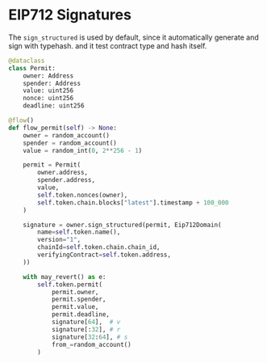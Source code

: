 # EIP712 Signatures

The `sign_structured` is used by default, since it automatically generate and sign with typehash. and it test contract type and hash itself.

```python
@dataclass
class Permit:
    owner: Address
    spender: Address
    value: uint256
    nonce: uint256
    deadline: uint256

@flow()
def flow_permit(self) -> None:
    owner = random_account()
    spender = random_account()
    value = random_int(0, 2**256 - 1)

    permit = Permit(
        owner.address,
        spender.address,
        value,
        self.token.nonces(owner),
        self.token.chain.blocks["latest"].timestamp + 100_000
    )

    signature = owner.sign_structured(permit, Eip712Domain(
        name=self.token.name(),
        version="1",
        chainId=self.token.chain.chain_id,
        verifyingContract=self.token.address,
    ))

    with may_revert() as e:
        self.token.permit(
            permit.owner,
            permit.spender,
            permit.value,
            permit.deadline,
            signature[64],  # v
            signature[:32], # r
            signature[32:64], # s
            from_=random_account()
        )
```
